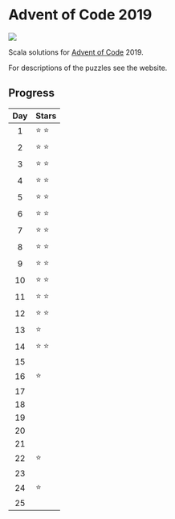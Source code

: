 # Advent of Code 2019

![](https://github.com/jswarburton/advent-of-code-2019/workflows/Scala%20CI/badge.svg)

Scala solutions for [Advent of Code](https://adventofcode.com/) 2019.

For descriptions of the puzzles see the website.

## Progress

| Day | Stars |
|:--:|---|
|  1 | :star: :star: |
|  2 | :star: :star: |
|  3 | :star: :star: |
|  4 | :star: :star: |
|  5 | :star: :star: |
|  6 | :star: :star: |
|  7 | :star: :star: |
|  8 | :star: :star: |
|  9 | :star: :star: |
| 10 | :star: :star: |
| 11 | :star: :star: |
| 12 | :star: :star: |
| 13 | :star: |
| 14 | :star: :star: |
| 15 |  |
| 16 | :star: |
| 17 |  |
| 18 |  |
| 19 |  |
| 20 |  |
| 21 |  |
| 22 | :star: |
| 23 |  |
| 24 | :star: |
| 25 |  |